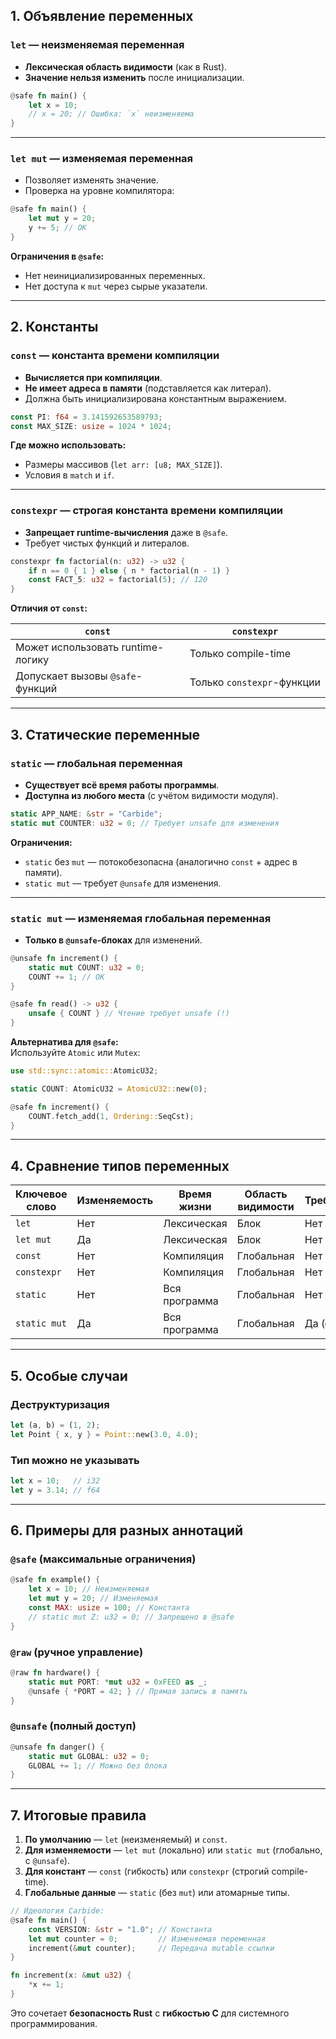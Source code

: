 
## **1. Объявление переменных**

### **`let` — неизменяемая переменная**

- **Лексическая область видимости** (как в Rust).
- **Значение нельзя изменить** после инициализации.

```rust
@safe fn main() {
    let x = 10; 
    // x = 20; // Ошибка: `x` неизменяема
}
```

---

### **`let mut` — изменяемая переменная**

- Позволяет изменять значение.
- Проверка на уровне компилятора:

```rust
@safe fn main() {
    let mut y = 20;
    y += 5; // OK
}
```

**Ограничения в `@safe`:**

- Нет неинициализированных переменных.
- Нет доступа к `mut` через сырые указатели.

---

## **2. Константы**

### **`const` — константа времени компиляции**

- **Вычисляется при компиляции**.
- **Не имеет адреса в памяти** (подставляется как литерал).
- Должна быть инициализирована константным выражением.

```rust
const PI: f64 = 3.141592653589793;
const MAX_SIZE: usize = 1024 * 1024;
```

**Где можно использовать:**

- Размеры массивов (`let arr: [u8; MAX_SIZE]`).
- Условия в `match` и `if`.

---

### **`constexpr` — строгая константа времени компиляции**

- **Запрещает runtime-вычисления** даже в `@safe`.
- Требует чистых функций и литералов.

```rust
constexpr fn factorial(n: u32) -> u32 {
    if n == 0 { 1 } else { n * factorial(n - 1) }
    const FACT_5: u32 = factorial(5); // 120
}
```

**Отличия от `const`:**

|`const`|`constexpr`|
|---|---|
|Может использовать runtime-логику|Только compile-time|
|Допускает вызовы `@safe`-функций|Только `constexpr`-функции|

---

## **3. Статические переменные**

### **`static` — глобальная переменная**

- **Существует всё время работы программы**.
- **Доступна из любого места** (с учётом видимости модуля).

```rust
static APP_NAME: &str = "Carbide";
static mut COUNTER: u32 = 0; // Требует unsafe для изменения
```

**Ограничения:**

- `static` без `mut` — потокобезопасна (аналогично `const` + адрес в памяти).
- `static mut` — требует `@unsafe` для изменения.

---

### **`static mut` — изменяемая глобальная переменная**

- **Только в `@unsafe`-блоках** для изменений.

```rust
@unsafe fn increment() {
    static mut COUNT: u32 = 0;
    COUNT += 1; // OK
}

@safe fn read() -> u32 {
    unsafe { COUNT } // Чтение требует unsafe (!)
}
```

**Альтернатива для `@safe`:**  
Используйте `Atomic` или `Mutex`:

```rust
use std::sync::atomic::AtomicU32;

static COUNT: AtomicU32 = AtomicU32::new(0);

@safe fn increment() {
    COUNT.fetch_add(1, Ordering::SeqCst);
}
```

---

## **4. Сравнение типов переменных**

|Ключевое слово|Изменяемость|Время жизни|Область видимости|Требует `unsafe`?|
|---|---|---|---|---|
|`let`|Нет|Лексическая|Блок|Нет|
|`let mut`|Да|Лексическая|Блок|Нет|
|`const`|Нет|Компиляция|Глобальная|Нет|
|`constexpr`|Нет|Компиляция|Глобальная|Нет|
|`static`|Нет|Вся программа|Глобальная|Нет|
|`static mut`|Да|Вся программа|Глобальная|Да (`@unsafe`)|

---

## **5. Особые случаи**

### **Деструктуризация**

```rust
let (a, b) = (1, 2);
let Point { x, y } = Point::new(3.0, 4.0);
```

### **Тип можно не указывать**

```rust
let x = 10;   // i32
let y = 3.14; // f64
```

---

## **6. Примеры для разных аннотаций**

### **`@safe` (максимальные ограничения)**

```rust
@safe fn example() {
    let x = 10; // Неизменяемая
    let mut y = 20; // Изменяемая
    const MAX: usize = 100; // Константа
    // static mut Z: u32 = 0; // Запрещено в @safe
}
```
### **`@raw` (ручное управление)**

```rust
@raw fn hardware() {
    static mut PORT: *mut u32 = 0xFEED as _;
    @unsafe { *PORT = 42; } // Прямая запись в память
}
```

### **`@unsafe` (полный доступ)**

```rust
@unsafe fn danger() {
    static mut GLOBAL: u32 = 0;
    GLOBAL += 1; // Можно без блока
}
```

---

## **7. Итоговые правила**

1. **По умолчанию** — `let` (неизменяемый) и `const`.
2. **Для изменяемости** — `let mut` (локально) или `static mut` (глобально, с `@unsafe`).
3. **Для констант** — `const` (гибкость) или `constexpr` (строгий compile-time).
4. **Глобальные данные** — `static` (без `mut`) или атомарные типы.

```rust
// Идеология Carbide:
@safe fn main() {
    const VERSION: &str = "1.0"; // Константа
    let mut counter = 0;         // Изменяемая переменная
    increment(&mut counter);     // Передача mutable ссылки
}

fn increment(x: &mut u32) {
    *x += 1;
}
```

Это сочетает **безопасность Rust** с **гибкостью C** для системного программирования.